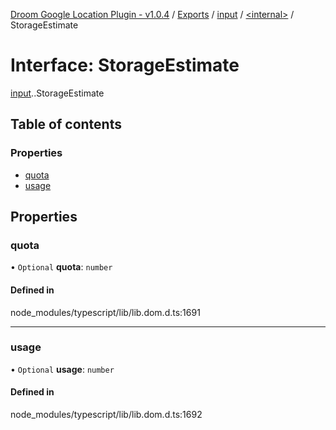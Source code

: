 [Droom Google Location Plugin - v1.0.4](../README.md) / [Exports](../modules.md) / [input](../modules/input.md) / [<internal\>](../modules/input._internal_.md) / StorageEstimate

# Interface: StorageEstimate

[input](../modules/input.md).[<internal>](../modules/input._internal_.md).StorageEstimate

## Table of contents

### Properties

- [quota](input._internal_.StorageEstimate.md#quota)
- [usage](input._internal_.StorageEstimate.md#usage)

## Properties

### quota

• `Optional` **quota**: `number`

#### Defined in

node_modules/typescript/lib/lib.dom.d.ts:1691

___

### usage

• `Optional` **usage**: `number`

#### Defined in

node_modules/typescript/lib/lib.dom.d.ts:1692
